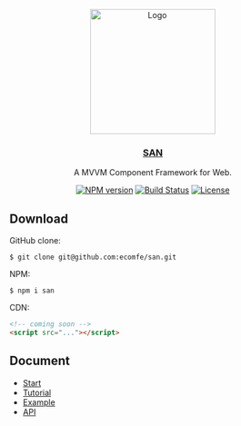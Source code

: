 <center>

<p>
    <a href="http://ecomfe.github.io/san/">
        <img src="https://ecomfe.github.io/san/img/logo-colorful.svg" alt="Logo" height="220">
        <h3>SAN</h3>
    </a>
</p>

A MVVM Component Framework for Web.

[![NPM version](http://img.shields.io/npm/v/san.svg?style=flat-square)](https://npmjs.org/package/san)
[![Build Status](https://img.shields.io/circleci/project/ecomfe/san/master.svg?style=flat-square)](https://circleci.com/gh/ecomfe/san/tree/master)
[![License](https://img.shields.io/github/license/ecomfe/san.svg?style=flat-square)](https://npmjs.org/package/san)

</center>

## Download

GitHub clone:

```
$ git clone git@github.com:ecomfe/san.git
```

NPM:

```
$ npm i san
```

CDN:

```html
<!-- coming soon -->
<script src="..."></script>
```

## Document

- [Start](https://ecomfe.github.io/san/tutorial/start/)
- [Tutorial](https://ecomfe.github.io/san/tutorial/setup/)
- [Example](https://ecomfe.github.io/san/example/)
- [API](https://ecomfe.github.io/san/doc/api/)

